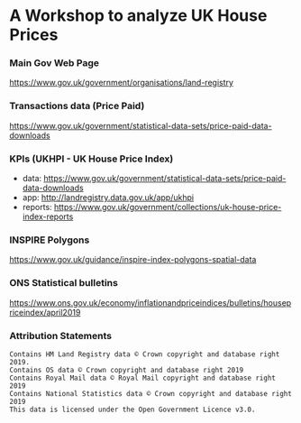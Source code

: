 # A Workshop to analyze UK House Prices

### Main Gov Web Page
https://www.gov.uk/government/organisations/land-registry

### Transactions data (Price Paid)
https://www.gov.uk/government/statistical-data-sets/price-paid-data-downloads

### KPIs (UKHPI - UK House Price Index)
 - data: https://www.gov.uk/government/statistical-data-sets/price-paid-data-downloads
 - app: http://landregistry.data.gov.uk/app/ukhpi
 - reports: https://www.gov.uk/government/collections/uk-house-price-index-reports

### INSPIRE Polygons
https://www.gov.uk/guidance/inspire-index-polygons-spatial-data

### ONS Statistical bulletins
https://www.ons.gov.uk/economy/inflationandpriceindices/bulletins/housepriceindex/april2019

### Attribution Statements
```
Contains HM Land Registry data © Crown copyright and database right 2019. 
Contains OS data © Crown copyright and database right 2019
Contains Royal Mail data © Royal Mail copyright and database right 2019
Contains National Statistics data © Crown copyright and database right 2019
This data is licensed under the Open Government Licence v3.0.
```
